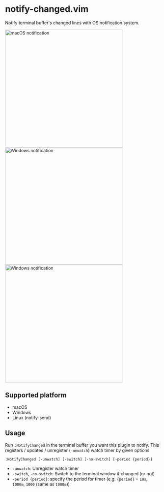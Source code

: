 # notify-changed.vim

Notify terminal buffer's changed lines with OS notification system.

<img alt='macOS notification' src='https://user-images.githubusercontent.com/48169/78953099-aa98f480-7b12-11ea-8ada-95260247cf77.png' width='382'>
<img alt='Windows notification' src='https://user-images.githubusercontent.com/48169/78960964-aaa4ee80-7b2a-11ea-87c8-dc6cc38d9914.png' width='382'>
<img alt='Windows notification' src='https://user-images.githubusercontent.com/36663503/78963087-505b5c00-7b31-11ea-9af5-bece48b912f4.png' width='382'>

## Supported platform

* macOS
* Windows
* Linux (notify-send)

## Usage

Run `:NotifyChanged` in the terminal buffer you want this plugin to notify.
This registers / updates / unregister (`-unwatch`) watch timer by given options

```
:NotifyChanged [-unwatch] [-switch] [-no-switch] [-period {period}]
```

* `-unwatch`: Unregister watch timer
* `-switch`, `-no-switch`: Switch to the terminal window if changed (or not)
* `-period {period}`: specify the period for timer (e.g. `{period}` = `10s`, `1000m`, `1000` (same as `1000m`))
